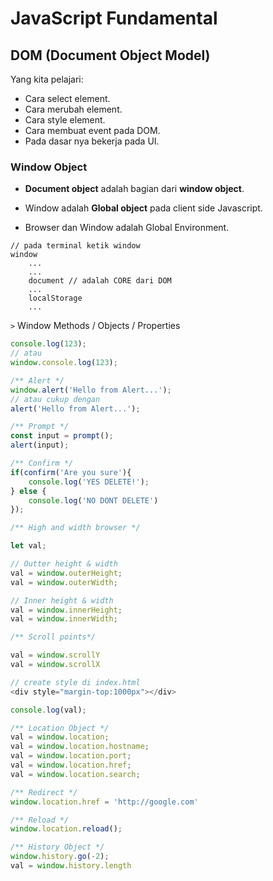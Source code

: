 # JavaScript Fundamental

## DOM (Document Object Model)

Yang kita pelajari:

* Cara select element.
* Cara merubah element.
* Cara style element.
* Cara membuat event pada DOM.
* Pada dasar nya bekerja pada UI.



### Window Object

* **Document object** adalah bagian dari **window object**.

* Window adalah **Global object** pada client side Javascript.

* Browser dan Window adalah Global Environment.

    

```
// pada terminal ketik window
window
	...
	...
	document // adalah CORE dari DOM
	...
	localStorage
	...
```

```>``` Window Methods / Objects / Properties

```javascript
console.log(123);
// atau
window.console.log(123);

/** Alert */
window.alert('Hello from Alert...');
// atau cukup dengan 
alert('Hello from Alert...');

/** Prompt */
const input = prompt();
alert(input);

/** Confirm */
if(confirm('Are you sure'){
	console.log('YES DELETE!');   
} else {
 	console.log('NO DONT DELETE') 
});

/** High and width browser */

let val;

// Outter height & width
val = window.outerHeight;
val = window.outerWidth;

// Inner height & width
val = window.innerHeight;
val = window.innerWidth;

/** Scroll points*/

val = window.scrollY
val = window.scrollX 

// create style di index.html
<div style="margin-top:1000px"></div>

console.log(val);

/** Location Object */
val = window.location;
val = window.location.hostname;
val = window.location.port;
val = window.location.href;
val = window.location.search;

/** Redirect */
window.location.href = 'http://google.com'

/** Reload */
window.location.reload();

/** History Object */
window.history.go(-2);
val = window.history.length


```











